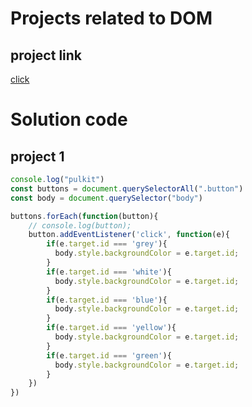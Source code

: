 # Projects related to DOM

## project link
[click](https://stackblitz.com/edit/dom-project-chaiaurcode?file=index.html)

# Solution code

## project 1

```javascript
console.log("pulkit")
const buttons = document.querySelectorAll(".button")
const body = document.querySelector("body")

buttons.forEach(function(button){
    // console.log(button);
    button.addEventListener('click', function(e){        
        if(e.target.id === 'grey'){
          body.style.backgroundColor = e.target.id;
        }
        if(e.target.id === 'white'){
          body.style.backgroundColor = e.target.id;
        }
        if(e.target.id === 'blue'){
          body.style.backgroundColor = e.target.id;
        }
        if(e.target.id === 'yellow'){
          body.style.backgroundColor = e.target.id;
        }
        if(e.target.id === 'green'){
          body.style.backgroundColor = e.target.id;
        }
    })
})
```